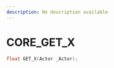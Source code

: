 ```yaml
---
description: No description available 
---
```


# CORE\_GET_X

```cpp
float GET_X(Actor _Actor);
```